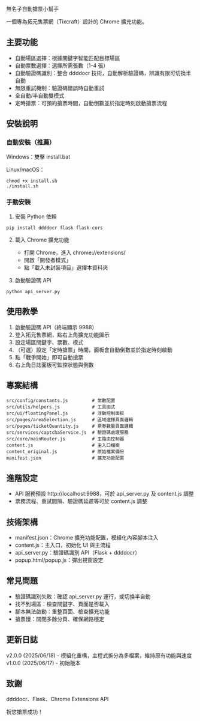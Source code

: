 無名子自動搶票小幫手

一個專為拓元售票網（Tixcraft）設計的 Chrome 擴充功能。

## 主要功能

- 自動場區選擇：根據關鍵字智能匹配目標場區
- 自動票數選擇：選擇所需張數（1-4 張）
- 自動驗證碼識別：整合 ddddocr 技術，自動解析驗證碼，辨識有限可切換半自動
- 無限重試機制：驗證碼錯誤時自動重試
- 全自動/半自動雙模式
- 定時搶票：可預約搶票時間，自動倒數並於指定時刻啟動搶票流程

## 安裝說明

### 自動安裝（推薦）

Windows：雙擊 install.bat

Linux/macOS：

```
chmod +x install.sh
./install.sh
```

### 手動安裝

1. 安裝 Python 依賴

```
pip install ddddocr flask flask-cors
```

2. 載入 Chrome 擴充功能

   - 打開 Chrome，進入 chrome://extensions/
   - 開啟「開發者模式」
   - 點「載入未封裝項目」選擇本資料夾

3. 啟動驗證碼 API

```
python api_server.py
```

## 使用教學

1. 啟動驗證碼 API（終端顯示 9988）
2. 登入拓元售票網，點右上角擴充功能圖示
3. 設定場區關鍵字、票數、模式
4. （可選）設定「定時搶票」時間，面板會自動倒數並於指定時刻啟動
5. 點「戰爭開始」即可自動搶票
6. 右上角日誌面板可監控狀態與倒數

## 專案結構

```
src/config/constants.js         # 常數配置
src/utils/helpers.js            # 工具函式
src/ui/floatingPanel.js         # 浮動控制面板
src/pages/areaSelection.js      # 區域選擇頁面邏輯
src/pages/ticketQuantity.js     # 票券數量頁面邏輯
src/services/captchaService.js  # 驗證碼處理服務
src/core/mainRouter.js          # 主路由控制器
content.js                      # 主入口檔案
content_original.js             # 原始檔案備份
manifest.json                   # 擴充功能配置
```

## 進階設定

- API 服務預設 http://localhost:9988，可於 api_server.py 及 content.js 調整
- 票務流程、重試間隔、驗證碼延遲等可於 content.js 調整

## 技術架構

- manifest.json：Chrome 擴充功能配置，模組化內容腳本注入
- content.js：主入口，初始化 UI 與主流程
- api_server.py：驗證碼識別 API（Flask + ddddocr）
- popup.html/popup.js：彈出視窗設定

## 常見問題

- 驗證碼識別失敗：確認 api_server.py 運行，或切換半自動
- 找不到場區：檢查關鍵字、頁面是否載入
- 腳本無法啟動：重整頁面、檢查擴充功能
- 搶票慢：關閉多餘分頁、確保網路穩定

## 更新日誌

v2.0.0 (2025/06/18) - 模組化重構，主程式拆分為多檔案，維持原有功能與速度
v1.0.0 (2025/06/17) - 初始版本

## 致謝

ddddocr、Flask、Chrome Extensions API

祝您搶票成功！
